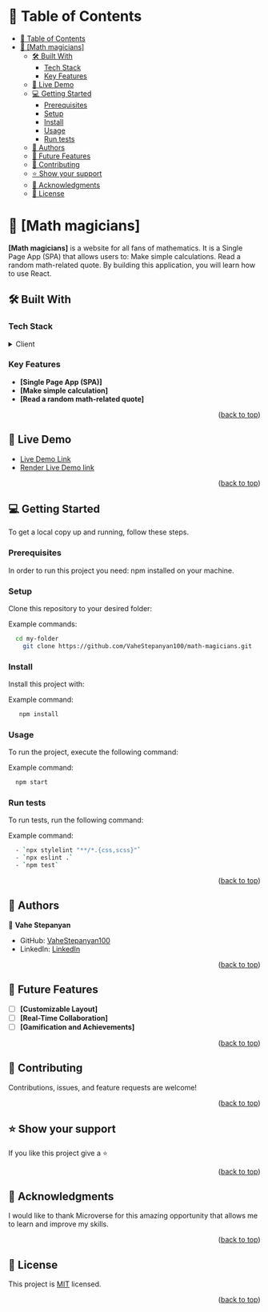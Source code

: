 <a name="readme-top"></a>

# 📗 Table of Contents

- [📗 Table of Contents](#-table-of-contents)
- [📖 \[Math magicians\] ](#-math-magicians-)
  - [🛠 Built With ](#-built-with-)
    - [Tech Stack ](#tech-stack-)
    - [Key Features ](#key-features-)
  - [🚀 Live Demo ](#-live-demo-)
  - [💻 Getting Started ](#-getting-started-)
    - [Prerequisites](#prerequisites)
    - [Setup](#setup)
    - [Install](#install)
    - [Usage](#usage)
    - [Run tests](#run-tests)
  - [👥 Authors ](#-authors-)
  - [🔭 Future Features ](#-future-features-)
  - [🤝 Contributing ](#-contributing-)
  - [⭐️ Show your support ](#️-show-your-support-)
  - [🙏 Acknowledgments ](#-acknowledgments-)
  - [📝 License ](#-license-)

# 📖 [Math magicians] <a name="about-project"></a>

**[Math magicians]** is a website for all fans of mathematics. It is a Single Page App (SPA) that allows users to: Make simple calculations. Read a random math-related quote. By building this application, you will learn how to use React.

## 🛠 Built With <a name="built-with"></a>

### Tech Stack <a name="tech-stack"></a>

<details>
  <summary>Client</summary>
  <ul>
    <li><a href="https://reactjs.org/">React.js</a></li>
    <li><a href="https://www.google.com/url?sa=t&rct=j&q=&esrc=s&source=web&cd=&cad=rja&uact=8&ved=2ahUKEwiA7J6y4Kv_AhUYafEDHUfpAy0QFnoECBYQAw&url=https%3A%2F%2Fdeveloper.mozilla.org%2Fen-US%2Fdocs%2FGlossary%2FHTML5%23%3A~%3Atext%3DThe%2520term%2520HTML5%2520is%2520essentially%2Ca%2520new%2520version%2520of%2520HTML.&usg=AOvVaw1GMAY6iC-NJBIptuYuEkH0">HTML5</a></li>
    <li><a href="https://www.google.com/url?sa=t&rct=j&q=&esrc=s&source=web&cd=&cad=rja&uact=8&ved=2ahUKEwiX9MC84Kv_AhUwS_EDHUiICnYQFnoECAsQAQ&url=https%3A%2F%2Fwww.w3schools.com%2Fcss%2F&usg=AOvVaw0Xtbw_GBAChsgvZNkPLVGb">CSS</a></li>
    <li><a href="https://www.google.com/url?sa=t&rct=j&q=&esrc=s&source=web&cd=&cad=rja&uact=8&ved=2ahUKEwiX9MC84Kv_AhUwS_EDHUiICnYQFnoECAsQAQ&url=https%3A%2F%2Fwww.w3schools.com%2Fcss%2F&usg=AOvVaw0Xtbw_GBAChsgvZNkPLVGb">JavaScript</a></li>
  </ul>
</details>

### Key Features <a name="key-features"></a>

- **[Single Page App (SPA)]**
- **[Make simple calculation]**
- **[Read a random math-related quote]**

<p align="right">(<a href="#readme-top">back to top</a>)</p>

## 🚀 Live Demo <a name="live-demo"></a>

- [Live Demo Link](https://VaheStepanyan100.github.io/math-magicians/)
- [Render Live Demo link](https://math-magicians-g4ej.onrender.com)

<p align="right">(<a href="#readme-top">back to top</a>)</p>

## 💻 Getting Started <a name="getting-started"></a>

To get a local copy up and running, follow these steps.

### Prerequisites

In order to run this project you need: npm installed on your machine.

### Setup

Clone this repository to your desired folder:

Example commands:

```sh
  cd my-folder
    git clone https://github.com/VaheStepanyan100/math-magicians.git

```

### Install

Install this project with:

Example command:

```sh
   npm install
```

### Usage

To run the project, execute the following command:

Example command:

```sh
  npm start
```

### Run tests

To run tests, run the following command:

Example command:

```sh
  - `npx stylelint "**/*.{css,scss}"`
  - `npx eslint .`
  - `npm test`

```

<p align="right">(<a href="#readme-top">back to top</a>)</p>

## 👥 Authors <a name="authors"></a>

👤 **Vahe Stepanyan**

- GitHub: [VaheStepanyan100](https://github.com/VaheStepanyan100)
- LinkedIn: [LinkedIn](https://www.linkedin.com/in/vahestepanyan/)

<p align="right">(<a href="#readme-top">back to top</a>)</p>

## 🔭 Future Features <a name="future-features"></a>

- [ ] **[Customizable Layout]**
- [ ] **[Real-Time Collaboration]**
- [ ] **[Gamification and Achievements]**

<p align="right">(<a href="#readme-top">back to top</a>)</p>

## 🤝 Contributing <a name="contributing"></a>

Contributions, issues, and feature requests are welcome!

<p align="right">(<a href="#readme-top">back to top</a>)</p>

## ⭐️ Show your support <a name="support"></a>

If you like this project give a ⭐️

<p align="right">(<a href="#readme-top">back to top</a>)</p>

## 🙏 Acknowledgments <a name="acknowledgements"></a>

I would like to thank Microverse for this amazing opportunity that allows me to learn and improve my skills.

<p align="right">(<a href="#readme-top">back to top</a>)</p>

## 📝 License <a name="license"></a>

This project is [MIT](./LICENSE) licensed.

<p align="right">(<a href="#readme-top">back to top</a>)</p>
